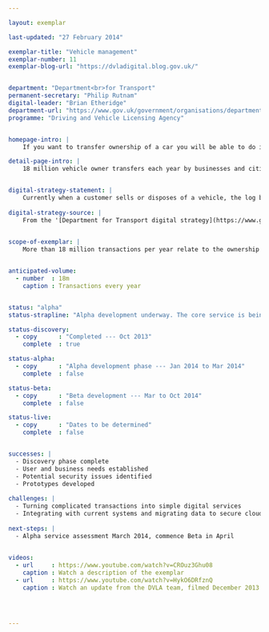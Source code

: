 ```yaml
---

layout: exemplar

last-updated: "27 February 2014"

exemplar-title: "Vehicle management"
exemplar-number: 11
exemplar-blog-url: "https://dvladigital.blog.gov.uk/"


department: "Department<br>for Transport"
permanent-secretary: "Philip Rutnam"
digital-leader: "Brian Etheridge"
department-url: "https://www.gov.uk/government/organisations/department-for-transport"
programme: "Driving and Vehicle Licensing Agency"


homepage-intro: |
    If you want to transfer ownership of a car you will be able to do it yourself online or using an intermediary

detail-page-intro: |
    18 million vehicle owner transfers each year by businesses and citizens


digital-strategy-statement: |
    Currently when a customer sells or disposes of a vehicle, the log book needs to be posted to DVLA to be updated. We will digitise this process so it can be carried out self-service or through an intermediary.
    
digital-strategy-source: |
    From the '[Department for Transport digital strategy](https://www.gov.uk/government/publications/department-for-transport-digital-strategy)' – December 2012
    

scope-of-exemplar: |
    More than 18 million transactions per year relate to the ownership and status of vehicles (eg death of owner, purchase / destruction / export of car). A further 1.6m transactions related to personalised registration (eg buying the number plate, transferring it to another car, etc). The exemplar was scoped as all large vehicle transactions except those affected by abolishing the tax disc and those already highly digitised. Discovery revealed that easily digitisable activity falls into 3 domains – vehicle ownership / status, personalised registration and data sharing – all 3 depend on good vehicle records.


anticipated-volume:
  - number  : 18m
    caption : Transactions every year


status: "alpha"
status-strapline: "Alpha development underway. The core service is being planned and designed, along with [exemplar number 10: Personalised registrations](/transformation/personalised-number-plates)."

status-discovery:
  - copy      : "Completed --- Oct 2013"
    complete  : true

status-alpha:
  - copy      : "Alpha development phase --- Jan 2014 to Mar 2014"
    complete  : false

status-beta:
  - copy      : "Beta development --- Mar to Oct 2014"
    complete  : false

status-live:
  - copy      : "Dates to be determined"
    complete  : false


successes: |
  - Discovery phase complete
  - User and business needs established
  - Potential security issues identified
  - Prototypes developed
  
challenges: |
  - Turning complicated transactions into simple digital services
  - Integrating with current systems and migrating data to secure cloud environment
  
next-steps: |
  - Alpha service assessment March 2014, commence Beta in April
  

videos:
  - url     : https://www.youtube.com/watch?v=CROuz3Ghu08
    caption : Watch a description of the exemplar
  - url     : https://www.youtube.com/watch?v=HykO6DRfznQ
    caption : Watch an update from the DVLA team, filmed December 2013




---
```




